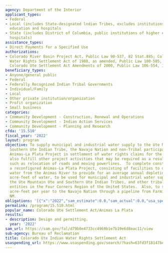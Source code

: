 ```yaml
---
agency: Department of the Interior
applicant_types:
- Federal
- Local (includes State-designated lndian Tribes, excludes institutions of higher
  education and hospitals
- State (includes District of Columbia, public institutions of higher education and
  hospitals)
assistance_types:
- Direct Payments for a Specified Use
authorizations:
- Colorado River Basin Project Act, Public Law 90-537, 82 Stat.885; Colorado Ute Indian
  Water Rights Settlement Act of 1988, as amended, Public Law 100-585, 102 Stat. 1973;
  Colorado Ute Settlement Act Amendments of 2000, Public Law 106-554, 114 Stat 2763A-266.
beneficiary_types:
- Anyone/general public
- Federal
- Federally Recognized Indian Tribal Governments
- Individual/Family
- Local
- Other private institution/organization
- Profit organization
- Small business
categories:
- Community Development - Construction, Renewal and Operations
- Community Development - Indian Action Services
- Community Development - Planning and Research
cfda: '15.510'
fiscal_year: '2022'
layout: program
objective: To supply municipal and industrial water supply to the Ute Mountain Ute,
  Southern Ute Indian Tribe, the Navajo Nation and non-Tribal participants from the
  Animas-La Plata Project in settlement of water rights claims for the Tribes, and
  also fulfill other project activities that may be required as a result of the construction,
  such as relocation of roads and moving powerlines.  To complete construction of
  a reconfigured Animas-La Plata Project, consisting of facilities to divert and store
  water from the Animas River to provide for an average annual depletion of 57,100
  acre-feet of water, to be used for municipal and industrial water supply only, for
  the Ute Mountain Ute and Southern Ute Indian Tribes, and other tribal and non-tribal
  entities in the Four Corners Region of the United States.  Also, to supply 4,680
  acre-feet per year to the Navajo Nation through a pipeline from Farmington to Shiprock,
  NM.
obligations: '[{"x":"2022","sam_estimate":0.0,"sam_actual":0.0,"usa_spending_actual":0.0},{"x":"2023","sam_estimate":0.0,"sam_actual":0.0,"usa_spending_actual":0.0},{"x":"2024","sam_estimate":10800000.0,"sam_actual":0.0,"usa_spending_actual":0.0}]'
permalink: /program/15.510.html
popular_name: Colorado Ute Settlement Act/Animas La Plata
results:
- description: Design and permitting.
  year: '2022'
sam_url: https://sam.gov/fal/d79b0e4733cc4969b1e7b19e6d8eac11/view
sub-agency: Bureau of Reclamation
title: Colorado Ute Indian Water Rights Settlement Act
usaspending_url: https://www.usaspending.gov/search/?hash=63fd3f18147bea0f9aefb57cf390a32f
---
```

